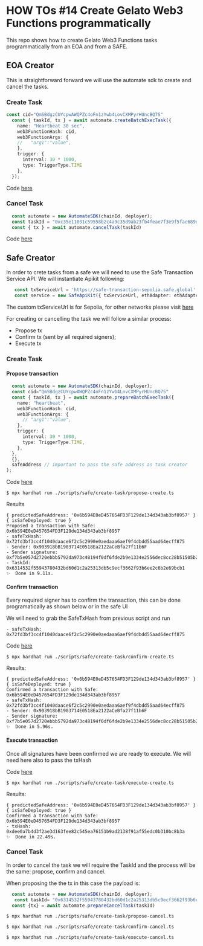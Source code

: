 
# HOW TOs #14 Create Gelato Web3 Functions programmatically
This repo shows how to create Gelato Web3 Functions tasks programmatically from an EOA and from a SAFE.

## EOA Creator 
This is straightforward forward we will use the automate sdk to create and cancel the tasks.

### Create Task

```typescript
const cid="QmSBdgzCUYcpwAWQPZc4oFn1zYwb4LovCXMPyrHUncBQ7S" 
  const { taskId, tx } = await automate.createBatchExecTask({
    name: "Heartbeat 30 sec",
    web3FunctionHash: cid,
    web3FunctionArgs: { 
    //   "arg1":"value",
    },
    trigger: {
      interval: 30 * 1000,
      type: TriggerType.TIME
    },
  });
```
Code [here](./scripts/eoa/create-task.ts)

### Cancel Task
```typescript
  const automate = new AutomateSDK(chainId, deployer);
  const taskId = "0xc35e11031c59558b2c4a9c35d9ab23fb4feae7f3e9f5fac689d95bdc9cb0d77d"
  const { tx } = await automate.cancelTask(taskId)
```
Code [here](./scripts/eoa/cancel-task.ts)


## Safe Creator
In order to crete tasks from a safe we will need to use the Safe Transaction Service API.
We will instantiate Apikit following:
```typescript
   const txServiceUrl = 'https://safe-transaction-sepolia.safe.global' 
   const service = new SafeApiKit({ txServiceUrl, ethAdapter: ethAdapter })
```
The custom txServiceUrl is for Sepolia, for other networks please visit [here]("https://docs.safe.global/core-api/transaction-service-supported-networks")

For creating or cancelling the task we will follow a similar process:
- Propose tx
- Confirm tx (sent by all required signers);
- Execute tx 

### Create Task

#### Propose transaction
```typescript
  const automate = new AutomateSDK(chainId, deployer);
  const cid="QmSBdgzCUYcpwAWQPZc4oFn1zYwb4LovCXMPyrHUncBQ7S"
  const { taskId, tx } = await automate.prepareBatchExecTask({
    name: "heartbeat",
    web3FunctionHash: cid,
    web3FunctionArgs: { 
      // "arg1":"value",
    },
    trigger: {
      interval: 30 * 1000,
      type: TriggerType.TIME,
    },
  },
  {},
  safeAddress // important to pass the safe address as task creator
);


```
Code [here](./scripts/safe/create-task/propose-create.ts)

```shell
$ npx hardhat run ./scripts/safe/create-task/propose-create.ts
```

Results
```shell
{ predictedSafeAddress: '0x6b594E0eD457654FD3F129de134d343ab3bf8957' }
{ isSafeDeployed: true }
Proposed a transaction with Safe: 0x6b594E0eD457654FD3F129de134d343ab3bf8957
- safeTxHash: 0x72fd3bf3cc4f1040daace6f2c5c2990e0aedaaa6aef9f4dbdd55aad64ecff875
- Sender: 0x903918bB1903714E0518Ea2122aCeBfa27f11b6F
- Sender signature: 0xf7b5e057d2720ebbb5792da973c48194f0df6fde2b9e1334e2556dec8cc28b51505b287bb76587143ac23d6ac5b45cca98dbac3a7c8d7d4c94e255d9d871b1f21f
- TaskId: 0x6314532f55943780432bd60d1c2a25313db5c9ecf3662f93b6ee2c6b2e69bcb1
✨  Done in 9.11s.
```

#### Confirm transaction
Every required signer has to confirm the transaction, this can be done programatically as shown below or in the safe UI

We will need to grab the SafeTxHash from previous script and run
```shell
- safeTxHash: 0x72fd3bf3cc4f1040daace6f2c5c2990e0aedaaa6aef9f4dbdd55aad64ecff875
```
Code [here](./scripts/safe/create-task/confirm-create.ts)

```shell
$ npx hardhat run ./scripts/safe/create-task/confirm-create.ts
```
Results:
```shell
{ predictedSafeAddress: '0x6b594E0eD457654FD3F129de134d343ab3bf8957' }
{ isSafeDeployed: true }
Confirmed a transaction with Safe: 0x6b594E0eD457654FD3F129de134d343ab3bf8957
- safeTxHash: 0x72fd3bf3cc4f1040daace6f2c5c2990e0aedaaa6aef9f4dbdd55aad64ecff875
- Sender: 0x903918bB1903714E0518Ea2122aCeBfa27f11b6F
- Sender signature: 0xf7b5e057d2720ebbb5792da973c48194f0df6fde2b9e1334e2556dec8cc28b51505b287bb76587143ac23d6ac5b45cca98dbac3a7c8d7d4c94e255d9d871b1f21f
✨  Done in 5.96s.
```
#### Execute transaction
Once all signatures have been confirmed we are ready to execute. We will need here also to pass the txHash

Code [here](./scripts/safe/create-task/execute-create.ts)

```shell
$ npx hardhat run ./scripts/safe/create-task/execute-create.ts
```
Results:
```shell
{ predictedSafeAddress: '0x6b594E0eD457654FD3F129de134d343ab3bf8957' }
{ isSafeDeployed: true }
Confirmed a transaction with Safe: 0x6b594E0eD457654FD3F129de134d343ab3bf8957
- txHash:  0xdee0a7b4d3f2ae3d163fee82c545ea76151b9ad2138f91af55edc0b310bc8b3a
✨  Done in 22.49s.
```

### Cancel Task
In order to cancel the task we will require the TaskId and the process will be the same: propose, confirm and cancel.

When proposing the the tx in this case the payload is:
```typescript
  const automate = new AutomateSDK(chainId, deployer);
   const taskId= "0x6314532f55943780432bd60d1c2a25313db5c9ecf3662f93b6ee2c6b2e69bcb1"
  const {tx} = await automate.prepareCancelTask(taskId)
```

```shell
$ npx hardhat run ./scripts/safe/create-task/propose-cancel.ts
```

```shell
$ npx hardhat run ./scripts/safe/create-task/confirm-cancel.ts
```

```shell
$ npx hardhat run ./scripts/safe/create-task/execute-cancel.ts
```
